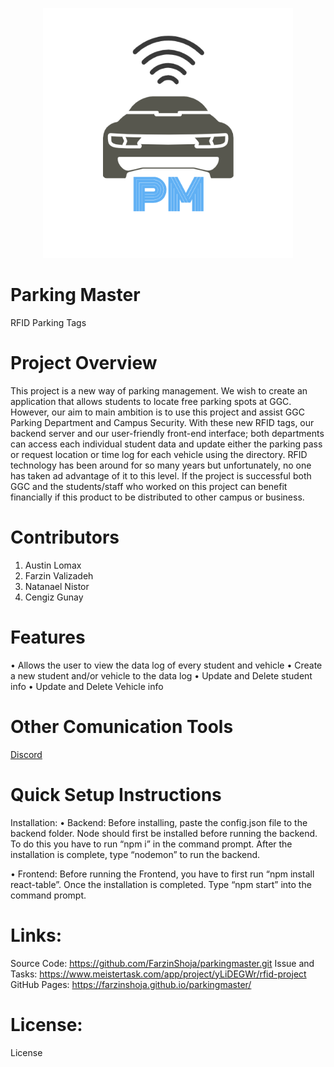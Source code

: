 <p align="center">
  <a href="https://">
    <img
      alt="Parking Master"
      src="src/assets/ParkingMasterLogo.png"
      width="400"
    />
  </a>
</p>


# Parking Master
RFID Parking Tags

# Project Overview
This project is a new way of parking management. We wish to create an application that allows students to locate free parking spots at GGC. However, our aim to main ambition is to use this project and assist GGC Parking Department and Campus Security. With these new RFID tags, our backend server and our user-friendly front-end interface; both departments can access each individual student data and update either the parking pass or request location or time log for each vehicle using the directory. RFID technology has been around for so many years but unfortunately, no one has taken ad advantage of it to this level. If the project is successful both GGC and the students/staff who worked on this project can benefit financially if this product to be distributed to other campus or business.

# Contributors
1.	Austin Lomax
2.	Farzin Valizadeh
3.	Natanael Nistor
4.	Cengiz Gunay

# Features
•	Allows the user to view the data log of every student and vehicle
•	Create a new student and/or vehicle to the data log
•	Update and Delete student info
•	Update and Delete Vehicle info

# Other Comunication Tools
[Discord](https://discordapp.com)


# Quick Setup Instructions

Installation:
•	Backend: Before installing, paste the config.json file to the backend folder. Node should first be installed before running the backend. To do this you have to run “npm i” in the command prompt. After the installation is complete, type “nodemon” to run the backend.

•	Frontend: Before running the Frontend, you have to first run “npm install react-table”. Once the installation is completed. Type “npm start” into the command prompt.

# Links:
Source Code: https://github.com/FarzinShoja/parkingmaster.git
Issue and Tasks: https://www.meistertask.com/app/project/yLiDEGWr/rfid-project
GitHub Pages: https://farzinshoja.github.io/parkingmaster/

# License:
License



